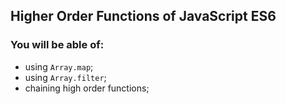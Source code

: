 ## Higher Order Functions of JavaScript ES6

### You will be able of:

- using `Array.map`;
- using `Array.filter`;
- chaining high order functions;
